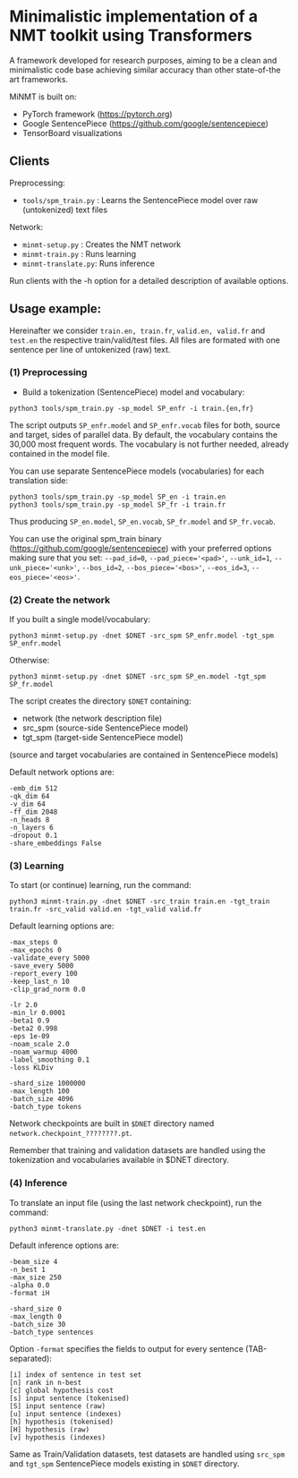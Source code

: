 # Minimalistic implementation of a NMT toolkit using Transformers

A framework developed for research purposes, aiming to be a clean and minimalistic code base achieving similar accuracy than other state-of-the art frameworks.

MiNMT is built on:
* PyTorch framework (https://pytorch.org)
* Google SentencePiece (https://github.com/google/sentencepiece)
* TensorBoard visualizations

## Clients

Preprocessing:
* `tools/spm_train.py` : Learns the SentencePiece model over raw (untokenized) text files

Network:
* `minmt-setup.py` : Creates the NMT network
* `minmt-train.py` : Runs learning 
* `minmt-translate.py`: Runs inference

Run clients with the -h option for a detailed description of available options.

## Usage example:

Hereinafter we consider `train.en, train.fr`, `valid.en, valid.fr` and `test.en` the respective train/valid/test files.
All files are formated with one sentence per line of untokenized (raw) text.

### (1) Preprocessing

* Build a tokenization (SentencePiece) model and vocabulary:
```
python3 tools/spm_train.py -sp_model SP_enfr -i train.{en,fr}
```
The script outputs `SP_enfr.model` and `SP_enfr.vocab` files for both, source and target, sides of parallel data. 
By default, the vocabulary contains the 30,000 most frequent words. The vocabulary is not further needed, already contained in the model file.

You can use separate SentencePiece models (vocabularies) for each translation side:
```
python3 tools/spm_train.py -sp_model SP_en -i train.en
python3 tools/spm_train.py -sp_model SP_fr -i train.fr
```

Thus producing `SP_en.model`, `SP_en.vocab`, `SP_fr.model` and `SP_fr.vocab`.

You can use the original spm_train binary (https://github.com/google/sentencepiece) with your preferred options making sure that you set: `--pad_id=0`, `--pad_piece='<pad>'`, `--unk_id=1`, `--unk_piece='<unk>'`, `--bos_id=2`, `--bos_piece='<bos>'`, `--eos_id=3`, `--eos_piece='<eos>'`.

### (2) Create the network


If you built a single model/vocabulary:
```
python3 minmt-setup.py -dnet $DNET -src_spm SP_enfr.model -tgt_spm SP_enfr.model
```

Otherwise:
```
python3 minmt-setup.py -dnet $DNET -src_spm SP_en.model -tgt_spm SP_fr.model
```

The script creates the directory `$DNET` containing:
* network (the network description file)
* src_spm (source-side SentencePiece model)
* tgt_spm (target-side SentencePiece model)

(source and target vocabularies are contained in SentencePiece models)

Default network options are:
```
-emb_dim 512
-qk_dim 64
-v_dim 64
-ff_dim 2048
-n_heads 8
-n_layers 6
-dropout 0.1
-share_embeddings False
```

### (3) Learning

To start (or continue) learning, run the command:
```
python3 minmt-train.py -dnet $DNET -src_train train.en -tgt_train train.fr -src_valid valid.en -tgt_valid valid.fr
```

Default learning options are:
```
-max_steps 0
-max_epochs 0
-validate_every 5000
-save_every 5000
-report_every 100
-keep_last_n 10
-clip_grad_norm 0.0
```
```
-lr 2.0
-min_lr 0.0001
-beta1 0.9
-beta2 0.998
-eps 1e-09
-noam_scale 2.0
-noam_warmup 4000
-label_smoothing 0.1
-loss KLDiv
```
```
-shard_size 1000000
-max_length 100
-batch_size 4096
-batch_type tokens
```

Network checkpoints are built in `$DNET` directory named `network.checkpoint_????????.pt`.

Remember that training and validation datasets are handled using the tokenization and vocabularies available in $DNET directory.

### (4) Inference

To translate an input file (using the last network checkpoint), run the command:
```
python3 minmt-translate.py -dnet $DNET -i test.en
```

Default inference options are:
```
-beam_size 4
-n_best 1
-max_size 250
-alpha 0.0
-format iH
```
```
-shard_size 0
-max_length 0
-batch_size 30
-batch_type sentences
```

Option `-format` specifies the fields to output for every sentence (TAB-separated):
```
[i] index of sentence in test set
[n] rank in n-best
[c] global hypothesis cost
[s] input sentence (tokenised)
[S] input sentence (raw)
[u] input sentence (indexes)
[h] hypothesis (tokenised)
[H] hypothesis (raw)
[v] hypothesis (indexes)
```

Same as Train/Validation datasets, test datasets are handled using `src_spm` and `tgt_spm` SentencePiece models existing in `$DNET` directory.



